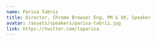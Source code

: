 ```yaml
---
name: Parisa Tabriz
title: Director, Chrome Browser Eng, PM & UX, Speaker
avatar: /assets/speakers/parisa-tabriz.jpg
link: https://twitter.com/laparisa
---
```

